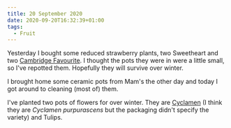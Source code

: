 ```yaml
---
title: 20 September 2020
date: 2020-09-20T16:32:39+01:00
tags:
  - Fruit
---
```


Yesterday I bought some reduced strawberry plants, two Sweetheart and two
[Cambridge Favourite][Cambridge Favourite]. I thought the pots they were in
were a little small, so I've repotted them. Hopefully they will survive over 
winter.

I brought home some ceramic pots from Mam's the other day and today I got around
to cleaning (most of) them.

I've planted two pots of flowers for over winter. They are [Cyclamen][Cyclamen]
(I think they are *Cyclamen purpurascens* but the packaging didn't specify the variety)
and Tulips.

[Cambridge Favourite]: https://www.rhs.org.uk/plants/69875/i-Fragaria-i-times;-i-ananassa-i-Cambridge-Favourite-(F)/Details
[Cyclamen]: https://www.rhs.org.uk/advice/profile?pid=589
